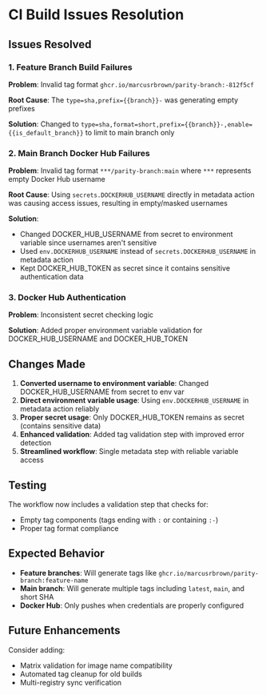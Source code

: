 # CI Build Issues Resolution

## Issues Resolved

### 1. Feature Branch Build Failures

**Problem**: Invalid tag format `ghcr.io/marcusrbrown/parity-branch:-812f5cf`

**Root Cause**: The `type=sha,prefix={{branch}}-` was generating empty prefixes

**Solution**: Changed to `type=sha,format=short,prefix={{branch}}-,enable={{is_default_branch}}` to limit to main branch only

### 2. Main Branch Docker Hub Failures

**Problem**: Invalid tag format `***/parity-branch:main` where `***` represents empty Docker Hub username

**Root Cause**: Using `secrets.DOCKERHUB_USERNAME` directly in metadata action was causing access issues, resulting in empty/masked usernames

**Solution**:

- Changed DOCKER_HUB_USERNAME from secret to environment variable since usernames aren't sensitive
- Used `env.DOCKERHUB_USERNAME` instead of `secrets.DOCKERHUB_USERNAME` in metadata action
- Kept DOCKER_HUB_TOKEN as secret since it contains sensitive authentication data

### 3. Docker Hub Authentication

**Problem**: Inconsistent secret checking logic

**Solution**: Added proper environment variable validation for DOCKER_HUB_USERNAME and DOCKER_HUB_TOKEN

## Changes Made

1. **Converted username to environment variable**: Changed DOCKER_HUB_USERNAME from secret to env var
2. **Direct environment variable usage**: Using `env.DOCKERHUB_USERNAME` in metadata action reliably
3. **Proper secret usage**: Only DOCKER_HUB_TOKEN remains as secret (contains sensitive data)
4. **Enhanced validation**: Added tag validation step with improved error detection
5. **Streamlined workflow**: Single metadata step with reliable variable access

## Testing

The workflow now includes a validation step that checks for:

- Empty tag components (tags ending with `:` or containing `:-`)
- Proper tag format compliance

## Expected Behavior

- **Feature branches**: Will generate tags like `ghcr.io/marcusrbrown/parity-branch:feature-name`
- **Main branch**: Will generate multiple tags including `latest`, `main`, and short SHA
- **Docker Hub**: Only pushes when credentials are properly configured

## Future Enhancements

Consider adding:

- Matrix validation for image name compatibility
- Automated tag cleanup for old builds
- Multi-registry sync verification
